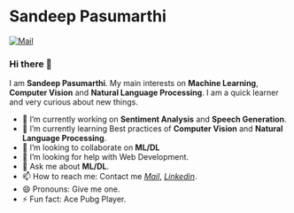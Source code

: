# Sandeep Pasumarthi

[![Mail](https://ssl.gstatic.com/ui/v1/icons/mail/rfr/logo_gmail_lockup_default_1x_r2.png)](mailto:sivasandeeppasumarthi@gmail.com)

### Hi there 👋

I am **Sandeep Pasumarthi**. My main interests on **Machine Learning**, **Computer Vision** and **Natural Language Processing**. I am a quick learner and very curious about new things.

* 🔭 I’m currently working on **Sentiment Analysis** and **Speech Generation**.
* 🌱 I’m currently learning Best practices of **Computer Vision** and **Natural Language Processing**.
* 👯 I’m looking to collaborate on **ML/DL**
* 🤔 I’m looking for help with Web Development.
* 💬 Ask me about **ML/DL**.
* 📫 How to reach me: Contact me [*Mail*](mailto:sivasandeeppasumarthi@gmail.com), [*Linkedin*](https://www.linkedin.com/in/sandeep-pasumarthi-b4a618208/).
* 😄 Pronouns: Give me one.
* ⚡ Fun fact: Ace Pubg Player.
